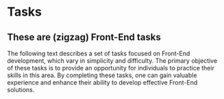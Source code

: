 # Tasks
## These are (zigzag) Front-End tasks 
The following text describes a set of tasks focused on Front-End development, which vary in simplicity and difficulty. The primary objective of these tasks is to provide an opportunity for individuals to practice their skills in this area. By completing these tasks, one can gain valuable experience and enhance their ability to develop effective Front-End solutions.

